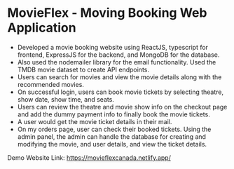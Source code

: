 # MovieFlex - Moving Booking Web Application

- Developed a movie booking website using ReactJS, typescript for frontend, ExpressJS for the backend, and MongoDB for the database.
- Also used the nodemailer library for the email functionality. Used the TMDB movie dataset to create API endpoints. 
- Users can search for movies and view the movie details along with the recommended movies. 
- On successful login, users can book movie tickets by selecting theatre, show date, show time, and seats. 
- Users can review the theatre and movie show info on the checkout page and add the dummy payment info to finally book the movie tickets. 
- A user would get the movie ticket details in their mail. 
- On my orders page, user can check their booked tickets. Using the admin panel, the admin can handle the database for creating and modifying the movie, and user details, and view the ticket details.

Demo Website Link: https://movieflexcanada.netlify.app/

